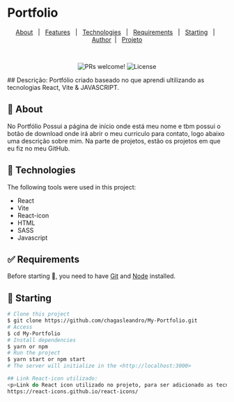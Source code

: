 # Portfolio
<p align="center">
  <a href="#dart-about">About</a> &#xa0; | &#xa0; 
  <a href="#sparkles-features">Features</a> &#xa0; | &#xa0;
  <a href="#rocket-technologies">Technologies</a> &#xa0; | &#xa0;
  <a href="#white_check_mark-requirements">Requirements</a> &#xa0; | &#xa0;
  <a href="#checkered_flag-starting">Starting</a> &#xa0; | &#xa0;
  <a href="https://github.com/chagasleandro" target="_blank">Author</a>&#xa0; | &#xa0
  <a href="https://my-portfolio-gray-ten.vercel.app/" target="_blank" rel="noopener noreferrer">Projeto</a>
</p>

<br>

<p align="center">
 <img src="https://img.shields.io/static/v1?label=PRs&message=welcome&color=49AA26&labelColor=000000" alt="PRs welcome!" />

  <img alt="License" src="https://img.shields.io/static/v1?label=license&message=MIT&color=49AA26&labelColor=000000">
</p>
## Descrição:
Portfólio criado baseado no que aprendi ultilizando as tecnologias React, Vite & JAVASCRIPT.

## :dart: About ##
No Portfólio Possui a página de início onde está meu nome e tbm possui o botão de download onde irá abrir o meu curriculo para contato, logo abaixo uma descrição sobre mim. Na parte de projetos, estão os projetos em que eu fiz no meu GitHub.

## :rocket: Technologies ##

The following tools were used in this project:

* React
* Vite
* React-icon
* HTML
* SASS
* Javascript

## :white_check_mark: Requirements ##

Before starting :checkered_flag:, you need to have [Git](https://git-scm.com) and [Node](https://nodejs.org/en/) installed.

## :checkered_flag: Starting ##

```bash
# Clone this project
$ git clone https://github.com/chagasleandro/My-Portfolio.git
# Access
$ cd My-Portfolio
# Install dependencies
$ yarn or npm 
# Run the project
$ yarn start or npm start 
# The server will initialize in the <http://localhost:3000>

## Link React-icon utilizado:
<p>Link do React icon utilizado no projeto, para ser adicionado as tecnologias de sua preferência no projeto.</p>
https://react-icons.github.io/react-icons/




